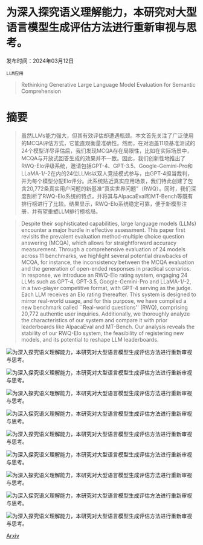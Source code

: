 # 为深入探究语义理解能力，本研究对大型语言模型生成评估方法进行重新审视与思考。

发布时间：2024年03月12日

`LLM应用`

> Rethinking Generative Large Language Model Evaluation for Semantic Comprehension

# 摘要

> 虽然LLMs能力强大，但其有效评估却遭遇瓶颈。本文首先关注了广泛使用的MCQA评估方式，它能直观衡量准确性。然而，在对涵盖11项基准测试的24个模型详尽评估后，我们发现MCQA存在局限性，比如在实际场景中，MCQA与开放式回答生成的效果并不一致。因此，我们创新性地推出了RWQ-Elo评级系统，邀请包括GPT-4、GPT-3.5、Google-Gemini-Pro和LLaMA-1/-2在内的24位LLMs以双人竞技模式参与，由GPT-4担当裁判，并为每个模型分配Elo评分。此系统贴近真实应用场景，我们特此创建了包含20,772条真实用户问题的新基准“真实世界问题”（RWQ）。同时，我们深度剖析了RWQ-Elo系统的特点，并将其与AlpacaEval和MT-Bench等既有排行榜进行了比较。结果显示，RWQ-Elo系统稳定可靠，便于新模型注册，并有望重塑LLM排行榜格局。

> Despite their sophisticated capabilities, large language models (LLMs) encounter a major hurdle in effective assessment. This paper first revisits the prevalent evaluation method-multiple choice question answering (MCQA), which allows for straightforward accuracy measurement. Through a comprehensive evaluation of 24 models across 11 benchmarks, we highlight several potential drawbacks of MCQA, for instance, the inconsistency between the MCQA evaluation and the generation of open-ended responses in practical scenarios. In response, we introduce an RWQ-Elo rating system, engaging 24 LLMs such as GPT-4, GPT-3.5, Google-Gemini-Pro and LLaMA-1/-2, in a two-player competitive format, with GPT-4 serving as the judge. Each LLM receives an Elo rating thereafter. This system is designed to mirror real-world usage, and for this purpose, we have compiled a new benchmark called ``Real-world questions'' (RWQ), comprising 20,772 authentic user inquiries. Additionally, we thoroughly analyze the characteristics of our system and compare it with prior leaderboards like AlpacaEval and MT-Bench. Our analysis reveals the stability of our RWQ-Elo system, the feasibility of registering new models, and its potential to reshape LLM leaderboards.

![为深入探究语义理解能力，本研究对大型语言模型生成评估方法进行重新审视与思考。](../../../paper_images/2403.07872/x1.png)

![为深入探究语义理解能力，本研究对大型语言模型生成评估方法进行重新审视与思考。](../../../paper_images/2403.07872/x2.png)

![为深入探究语义理解能力，本研究对大型语言模型生成评估方法进行重新审视与思考。](../../../paper_images/2403.07872/x3.png)

![为深入探究语义理解能力，本研究对大型语言模型生成评估方法进行重新审视与思考。](../../../paper_images/2403.07872/x4.png)

![为深入探究语义理解能力，本研究对大型语言模型生成评估方法进行重新审视与思考。](../../../paper_images/2403.07872/x5.png)

![为深入探究语义理解能力，本研究对大型语言模型生成评估方法进行重新审视与思考。](../../../paper_images/2403.07872/x6.png)

![为深入探究语义理解能力，本研究对大型语言模型生成评估方法进行重新审视与思考。](../../../paper_images/2403.07872/x7.png)

![为深入探究语义理解能力，本研究对大型语言模型生成评估方法进行重新审视与思考。](../../../paper_images/2403.07872/x8.png)

![为深入探究语义理解能力，本研究对大型语言模型生成评估方法进行重新审视与思考。](../../../paper_images/2403.07872/x9.png)

[Arxiv](https://arxiv.org/abs/2403.07872)